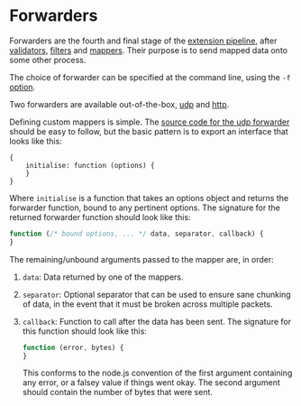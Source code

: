 # Forwarders

Forwarders are the fourth
and final
stage of the
[extension pipeline][extensions],
after
[validators],
[filters]
and [mappers].
Their purpose
is to send
mapped data
onto some other process.

The choice of forwarder
can be specified
at the command line,
using the `-f` [option].

Two forwarders
are available out-of-the-box,
[udp]
and [http].

Defining custom mappers is simple.
The [source code for the udp forwarder][src]
should be easy to follow,
but the basic pattern
is to export an interface
that looks like this:

```javscript
{
    initialise: function (options) {
    }
}
```

Where `initialise` is a function
that takes an options object
and returns the forwarder function,
bound to any pertinent options.
The signature for
the returned forwarder function
should look like this:

```javascript
function (/* bound options, ... */ data, separator, callback) {
}
```

The remaining/unbound arguments
passed to the mapper
are, in order:

1. `data`:
   Data returned by one of the mappers.

2. `separator`:
   Optional separator
   that can be used
   to ensure
   sane chunking of data,
   in the event that
   it must be broken
   across multiple packets.

3. `callback`:
   Function to call
   after the data has been sent.
   The signature for this function
   should look like this:
   ```javascript
   function (error, bytes) {
   }
   ```
   This conforms to
   the node.js convention
   of the first argument
   containing any error,
   or a falsey value
   if things went okay.
   The second argument
   should contain
   the number of bytes
   that were sent.

[extensions]: ../extensions.md
[validators]: ../validators/README.md
[filters]: ../filters/README.md
[mappers]: ../mappers/README.md
[option]: ../../README.md#from-the-command-line
[udp]: udp.md
[http]: http.md
[src]: ../../src/forwarders/udp.js

